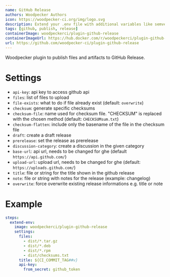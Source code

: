 ```yaml
---
name: GitHub Release
authors: Woodpecker Authors
icon: https://woodpecker-ci.org/img/logo.svg
description: Extend your .env file with additional variables like semver information.
tags: [github, publish, release]
containerImage: woodpeckerci/plugin-github-release
containerImageUrl: https://hub.docker.com/r/woodpeckerci/plugin-github-release
url: https://github.com/woodpecker-ci/plugin-github-release
---
```


Woodpecker plugin to publish files and artifacts to GitHub Release.

# Settings

- `api-key`: api key to access github api
- `files`: list of files to upload
- `file-exists`: what to do if file already exist (default: `overwrite`)
- `checksum`: generate specific checksums
- `checksum-file`: name used for checksum file. \"CHECKSUM\" is replaced with the chosen method (default: `CHECKSUMsum.txt`)
- `checksum-flatten`: include only the basename of the file in the checksum file
- `draft`: create a draft release
- `prerelease`: set the release as prerelease
- `discussion-category`: create a discussion in the given category
- `base-url`: api url, needs to be changed for ghe (default `https://api.github.com/`)
- `upload-url`: upload url, needs to be changed for ghe (default: `https://uploads.github.com/`)
- `title`: file or string for the title shown in the github release
- `note`: file or string with notes for the release (example: changelog)
- `overwrite`: force overwrite existing release informations e.g. title or note

# Example

```yaml
steps:
  extend-env:
    image: woodpeckerci/plugin-github-release
    settings:
      files:
        - dist/*.tar.gz
        - dist/*.deb
        - dist/*.rpm
        - dist/checksums.txt
      title: ${CI_COMMIT_TAG##v}
      api-key:
        from_secret: github_token
```
